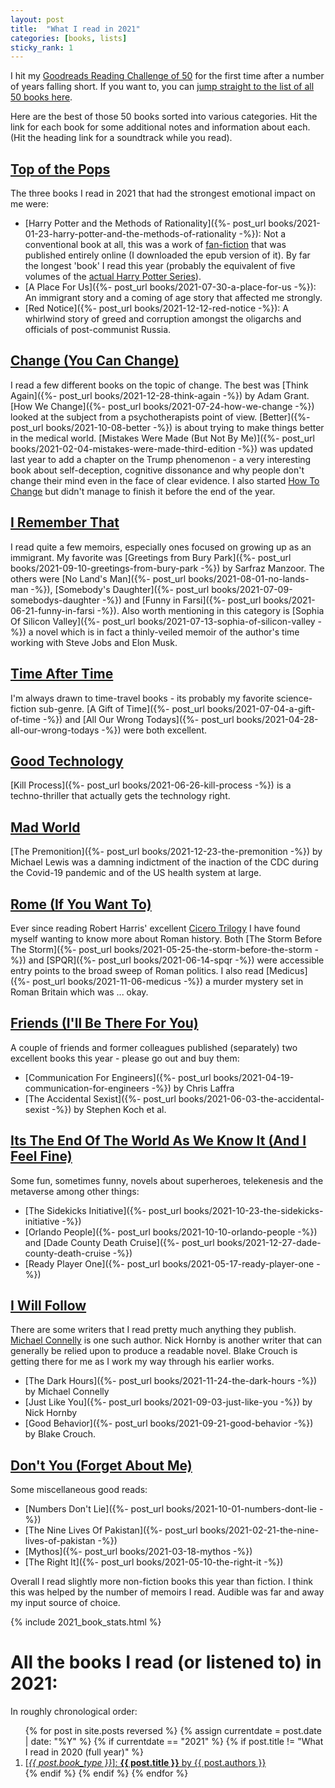 ```yaml
---
layout: post
title:  "What I read in 2021"
categories: [books, lists]
sticky_rank: 1
---
```


I hit my [Goodreads Reading Challenge of 50](https://www.goodreads.com/user_challenges/26167086)
for the first time after a number of years falling short. If you want to, you
can [jump straight to the list of all 50 books here](#y2021).

Here are the best of those 50 books sorted into various categories. Hit the link for each book for some
additional notes and information about each. (Hit the heading link for a
soundtrack while you read).

## [Top of the Pops](https://youtu.be/LWiKV7onnzc)

The three books I read in 2021 that had the strongest emotional impact on me were:
- [Harry Potter and the Methods of Rationality]({%- post_url books/2021-01-23-harry-potter-and-the-methods-of-rationality -%}): Not a conventional book at all, this was a work of [fan-fiction](https://en.wikipedia.org/wiki/Fan_fiction)
that was published entirely online (I downloaded the epub version of it). By far
the longest 'book' I read this year (probably the equivalent of five volumes of
the [actual Harry Potter Series](https://en.wikipedia.org/wiki/Harry_Potter)).
- [A Place For Us]({%- post_url books/2021-07-30-a-place-for-us -%}): An immigrant
story and a coming of age story that affected me strongly.
- [Red Notice]({%- post_url  books/2021-12-12-red-notice -%}): A whirlwind story of greed and corruption
amongst the oligarchs and officials of post-communist Russia.

## [Change (You Can Change)](https://www.youtube.com/watch?v=Z0kGo_x12DQ)
I read a few different books on the topic of change. The best was
[Think Again]({%- post_url books/2021-12-28-think-again -%}) by Adam Grant.
[How We Change]({%- post_url books/2021-07-24-how-we-change -%}) looked at the
subject from a psychotherapists point of view. [Better]({%- post_url books/2021-10-08-better -%})
is about trying to make things better in the medical world.
[Mistakes Were Made (But Not By Me)]({%- post_url books/2021-02-04-mistakes-were-made-third-edition -%})
was updated last year to add a chapter on the Trump phenomenon - a very interesting book
about self-deception, cognitive dissonance and why people don't change their mind even in the
face of clear evidence. I also started [How To Change](https://www.amazon.com/How-Change-Science-Getting-Where-ebook/dp/B08KPFPSNS) but didn't manage to finish it before the end of the year.

## [I Remember That](https://www.youtube.com/watch?v=e7VurhK2kos)
I read quite a few memoirs, especially ones focused on growing up as an
immigrant. My favorite was [Greetings from Bury Park]({%- post_url books/2021-09-10-greetings-from-bury-park -%})
by Sarfraz Manzoor. The others were [No Land's Man]({%- post_url books/2021-08-01-no-lands-man -%}),
[Somebody's Daughter]({%- post_url books/2021-07-09-somebodys-daughter -%}) and
[Funny in Farsi]({%- post_url books/2021-06-21-funny-in-farsi -%}). Also worth
mentioning in this category is [Sophia Of Silicon Valley]({%- post_url books/2021-07-13-sophia-of-silicon-valley -%})
a novel which is in fact a thinly-veiled memoir of the author's time working with
Steve Jobs and Elon Musk.

## [Time After Time](https://youtu.be/fQot1WBA7ng)
I'm always drawn to time-travel books - its probably my favorite science-fiction
sub-genre. [A Gift of Time]({%- post_url books/2021-07-04-a-gift-of-time -%}) and
[All Our Wrong Todays]({%- post_url books/2021-04-28-all-our-wrong-todays -%}) were
both excellent.

## [Good Technology](https://youtu.be/Cs0OkiCZNRI)
[Kill Process]({%- post_url books/2021-06-26-kill-process -%}) is a techno-thriller
that actually gets the technology right.

## [Mad World](https://www.youtube.com/watch?v=u1ZvPSpLxCg)
[The Premonition]({%- post_url books/2021-12-23-the-premonition -%}) by Michael
Lewis was a damning indictment of the inaction of the CDC during the Covid-19
pandemic and of the US health system at large.

## [Rome (If You Want To)](https://youtu.be/iNwC0sp-uA4)
Ever since reading Robert Harris' excellent [Cicero Trilogy](https://www.amazon.com/The-Cicero-Trilogy/dp/1786332922)
I have found myself wanting to know more about Roman history. Both
[The Storm Before The Storm]({%- post_url books/2021-05-25-the-storm-before-the-storm -%})
and [SPQR]({%- post_url books/2021-06-14-spqr -%}) were accessible entry points to
the broad sweep of Roman politics. I also read [Medicus]({%- post_url books/2021-11-06-medicus -%})
a murder mystery set in Roman Britain which was ... okay.

## [Friends (I'll Be There For You)](https://youtu.be/SCQGnVrTsAM)
A couple of friends and former colleagues published (separately) two excellent
books this year - please go out and buy them:
- [Communication For Engineers]({%- post_url books/2021-04-19-communication-for-engineers -%}) by Chris Laffra
- [The Accidental Sexist]({%- post_url books/2021-06-03-the-accidental-sexist -%}) by Stephen Koch et al.

## [Its The End Of The World As We Know It (And I Feel Fine)](https://youtu.be/Z0GFRcFm-aY)
Some fun, sometimes funny, novels about superheroes, telekenesis and the metaverse
among other things:
- [The Sidekicks Initiative]({%- post_url books/2021-10-23-the-sidekicks-initiative -%})
- [Orlando People]({%- post_url books/2021-10-10-orlando-people -%}) and
[Dade County Death Cruise]({%- post_url books/2021-12-27-dade-county-death-cruise -%})
- [Ready Player One]({%- post_url books/2021-05-17-ready-player-one -%})

## [I Will Follow](https://www.youtube.com/watch?v=-sLzV00gNUo)
There are some writers that I read pretty much anything they publish.
[Michael Connelly](https://www.michaelconnelly.com/) is one such author. Nick
Hornby is another writer that can generally be relied upon to produce a readable
novel. Blake Crouch is getting there for me as I work my way through his earlier
works.
- [The Dark Hours]({%- post_url books/2021-11-24-the-dark-hours -%}) by Michael Connelly
- [Just Like You]({%- post_url books/2021-09-03-just-like-you -%}) by Nick Hornby
- [Good Behavior]({%- post_url books/2021-09-21-good-behavior -%}) by Blake Crouch.


## [Don't You (Forget About Me)](https://youtu.be/CdqoNKCCt7A)
Some miscellaneous good reads:
- [Numbers Don't Lie]({%- post_url books/2021-10-01-numbers-dont-lie -%})
- [The Nine Lives Of Pakistan]({%- post_url books/2021-02-21-the-nine-lives-of-pakistan -%})
- [Mythos]({%- post_url books/2021-03-18-mythos -%})
- [The Right It]({%- post_url books/2021-05-10-the-right-it -%})

Overall I read slightly more non-fiction books this year than fiction. I think
this was helped by the number of memoirs I read. Audible was far and away my
input source of choice.

{% include 2021_book_stats.html %}

<div id="book_list">
<h1 id="y2021">All the books I read (or listened to) in 2021:</h1>
<p>In roughly chronological order:</p>
<ol>
{% for post in site.posts reversed %}
  {% assign currentdate = post.date | date: "%Y" %}
  {% if currentdate == "2021" %}
    {% if post.title != "What I read in 2020 (full year)" %}
      <li>
        <a href="{{ post.url }}">
          [<em>{{ post.book_type }}</em>]: <strong>{{ post.title }}</strong> by {{ post.authors }}
        </a>
      </li>
    {% endif %}
  {% endif %}
{% endfor %}
</ol>
</div>
